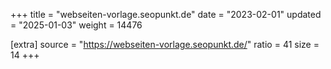 +++
title = "webseiten-vorlage.seopunkt.de"
date = "2023-02-01"
updated = "2025-01-03"
weight = 14476

[extra]
source = "https://webseiten-vorlage.seopunkt.de/"
ratio = 41
size = 14
+++
